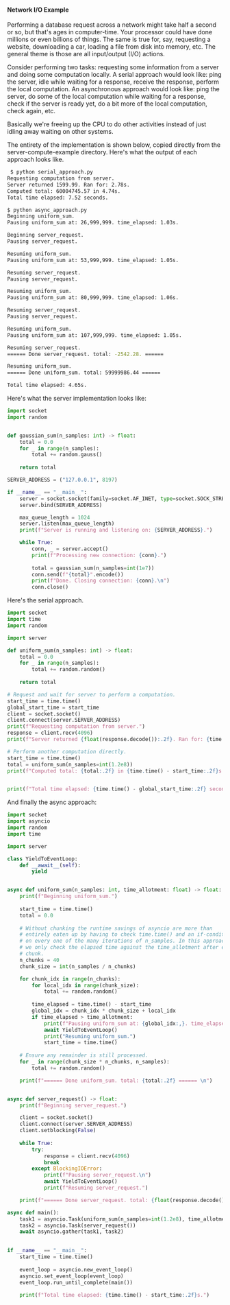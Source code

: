 #### Network I/O Example

Performing a database request across a network might take half a second or so, but that's ages in computer-time. Your processor could have done millions or even billions of things. The same is true for, say, requesting a website, downloading a car, loading a file from disk into memory, etc. The general theme is those are all input/output (I/O) actions.

Consider performing two tasks: requesting some information from a server and doing some computation locally. A serial approach would look like:
ping the server, idle while waiting for a response, receive the response, perform the local computation. An asynchronous approach would look like:
ping the server, do some of the local computation while waiting for a response, check if the server is ready yet, do a bit more of the local computation,
check again, etc.

Basically we're freeing up the CPU to do other activities instead of just idling away waiting on other systems.

The entirety of the implementation is shown below, copied directly from the server-compute-example directory. Here's
what the output of each approach looks like.

```bash
 $ python serial_approach.py
Requesting computation from server.
Server returned 1599.99. Ran for: 2.78s.
Computed total: 60004745.57 in 4.74s.
Total time elapsed: 7.52 seconds.
```


```bash
$ python async_approach.py
Beginning uniform_sum.
Pausing uniform_sum at: 26,999,999. time_elapsed: 1.03s.

Beginning server_request.
Pausing server_request.

Resuming uniform_sum.
Pausing uniform_sum at: 53,999,999. time_elapsed: 1.05s.

Resuming server_request.
Pausing server_request.

Resuming uniform_sum.
Pausing uniform_sum at: 80,999,999. time_elapsed: 1.06s.

Resuming server_request.
Pausing server_request.

Resuming uniform_sum.
Pausing uniform_sum at: 107,999,999. time_elapsed: 1.05s.

Resuming server_request.
====== Done server_request. total: -2542.28. ======

Resuming uniform_sum.
====== Done uniform_sum. total: 59999986.44 ======

Total time elapsed: 4.65s.
```


Here's what the server implementation looks like:
```python
import socket
import random


def gaussian_sum(n_samples: int) -> float:
    total = 0.0
    for _ in range(n_samples):
        total += random.gauss()
    
    return total

SERVER_ADDRESS = ("127.0.0.1", 8197)

if __name__ == "__main__":
    server = socket.socket(family=socket.AF_INET, type=socket.SOCK_STREAM)
    server.bind(SERVER_ADDRESS)

    max_queue_length = 1024
    server.listen(max_queue_length)
    print(f"Server is running and listening on: {SERVER_ADDRESS}.")

    while True:
        conn, _ = server.accept()
        print(f"Processing new connection: {conn}.")
        
        total = gaussian_sum(n_samples=int(1e7))
        conn.send(f"{total}".encode())
        print(f"Done. Closing connection: {conn}.\n")
        conn.close()
```

Here's the serial approach.
```python
import socket
import time
import random

import server

def uniform_sum(n_samples: int) -> float:
    total = 0.0
    for _ in range(n_samples):
        total += random.random()
    
    return total

# Request and wait for server to perform a computation.
start_time = time.time()
global_start_time = start_time
client = socket.socket()
client.connect(server.SERVER_ADDRESS)
print(f"Requesting computation from server.")
response = client.recv(4096)
print(f"Server returned {float(response.decode()):.2f}. Ran for: {time.time() - start_time:.2f}s.")

# Perform another computation directly.
start_time = time.time()
total = uniform_sum(n_samples=int(1.2e8))
print(f"Computed total: {total:.2f} in {time.time() - start_time:.2f}s.")


print(f"Total time elapsed: {time.time() - global_start_time:.2f} seconds.")
```

And finally the async approach:
```python
import socket
import asyncio
import random
import time

import server

class YieldToEventLoop:
    def __await__(self):
        yield


async def uniform_sum(n_samples: int, time_allotment: float) -> float:
    print(f"Beginning uniform_sum.")
    
    start_time = time.time()
    total = 0.0
    
    # Without chunking the runtime savings of asyncio are more than 
    # entirely eaten up by having to check time.time() and an if-condition 
    # on every one of the many iterations of n_samples. In this approach
    # we only check the elapsed time against the time_allotment after each 
    # chunk.
    n_chunks = 40
    chunk_size = int(n_samples / n_chunks)

    for chunk_idx in range(n_chunks):
        for local_idx in range(chunk_size):
            total += random.random()
            
        time_elapsed = time.time() - start_time
        global_idx = chunk_idx * chunk_size + local_idx
        if time_elapsed > time_allotment:
            print(f"Pausing uniform_sum at: {global_idx:,}. time_elapsed: {time_elapsed:.2f}s.\n")
            await YieldToEventLoop()
            print("Resuming uniform_sum.")
            start_time = time.time()
    
    # Ensure any remainder is still processed.
    for _ in range(chunk_size * n_chunks, n_samples):
        total += random.random()

    print(f"====== Done uniform_sum. total: {total:.2f} ====== \n")


async def server_request() -> float:
    print(f"Beginning server_request.")

    client = socket.socket()
    client.connect(server.SERVER_ADDRESS)
    client.setblocking(False)
    
    while True:
        try:
            response = client.recv(4096)
            break
        except BlockingIOError:
            print(f"Pausing server_request.\n")
            await YieldToEventLoop()
            print(f"Resuming server_request.")

    print(f"====== Done server_request. total: {float(response.decode()):.2f}. ====== \n")

async def main():
    task1 = asyncio.Task(uniform_sum(n_samples=int(1.2e8), time_allotment=1.0))
    task2 = asyncio.Task(server_request())
    await asyncio.gather(task1, task2)
    

if __name__ == "__main__":
    start_time = time.time()
    
    event_loop = asyncio.new_event_loop()
    asyncio.set_event_loop(event_loop)
    event_loop.run_until_complete(main())
    
    print(f"Total time elapsed: {time.time() - start_time:.2f}s.")
```